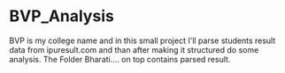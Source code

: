 # BVP_Analysis
BVP is my college name and in this small project I'll parse students result data from ipuresult.com and
than after making it structured do some analysis.
The Folder Bharati.... on top contains parsed result.
